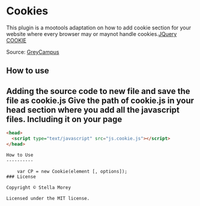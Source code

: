 Cookies
===========

This plugin is a mootools adaptation on how to add cookie section for your website where every browser may or maynot handle cookies.[JQuery COOKIE](https://github.com/manideepami/cookie)

Source: [GreyCampus](https://www.greycampus.com)


How to use
----------

Adding the source code to new file and save the file as cookie.js
Give the path of cookie.js in your head section where you add all the javascript files.
Including it on your page
----------

```html
<head>
  <script type="text/javascript" src="js.cookie.js"></script>
</head>

How to Use
----------

	var CP = new Cookie(element [, options]);
### License

Copyright © Stella Morey

Licensed under the MIT license.
